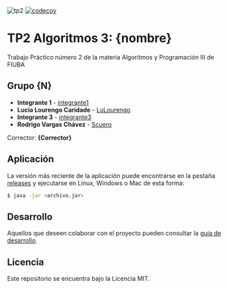 ![tp2](https://github.com/daniela41149/algo3_tp2/actions/workflows/build.yml/badge.svg) [![codecov](https://codecov.io/gh/daniela41149/algo3_tp2/branch/master/graph/badge.svg)](https://codecov.io/daniela41149/algo3_tp2)

# TP2 Algoritmos 3: {nombre} 

Trabajo Práctico número 2 de la materia Algoritmos y Programación III de FIUBA

## Grupo {N}

* **Integrante 1** - [integrante1](https://github.com/integrante1)
* **Lucia Lourengo Caridade** - [LuLourengo](https://github.com/LuLourengo)
* **Integrante 3** - [integrante3](https://github.com/integrante3)
* **Rodrigo Vargas Chávez** - [Scuero](https://github.com/Scuero)

Corrector: **{Corrector}**

## Aplicación

La versión más reciente de la aplicación puede encontrarse en la pestaña [releases](https://github.com/daniela41149/algo3_tp2/releases/latest) y ejecutarse en Linux, Windows o Mac de esta forma:

```bash
$ java -jar <archivo.jar>
```

## Desarrollo

Aquellos que deseen colaborar con el proyecto pueden consultar la [guía de desarrollo](./docs/Desarrollo.md).

## Licencia

Este repositorio se encuentra bajo la Licencia MIT.


